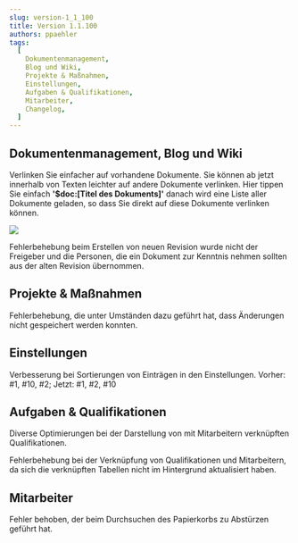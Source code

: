 ```yaml
---
slug: version-1_1_100
title: Version 1.1.100
authors: ppaehler
tags:
  [
    Dokumentenmanagement,
    Blog und Wiki,
    Projekte & Maßnahmen,
    Einstellungen,
    Aufgaben & Qualifikationen,
    Mitarbeiter,
    Changelog,
  ]
---
```


## Dokumentenmanagement, Blog und Wiki

Verlinken Sie einfacher auf vorhandene Dokumente. Sie können ab jetzt innerhalb von Texten leichter auf andere Dokumente verlinken. Hier tippen Sie einfach **'$doc:[Titel des Dokuments]'** danach wird eine Liste aller Dokumente geladen, so dass Sie direkt auf diese Dokumente verlinken können.

![](https://caqadmin.blob.core.windows.net/releasenotes/85-images/docAutocomplete2.gif)

Fehlerbehebung beim Erstellen von neuen Revision wurde nicht der Freigeber und die Personen, die ein Dokument zur Kenntnis nehmen sollten aus der alten Revision übernommen.

## Projekte & Maßnahmen

Fehlerbehebung, die unter Umständen dazu geführt hat, dass Änderungen nicht gespeichert werden konnten.

## Einstellungen

Verbesserung bei Sortierungen von Einträgen in den Einstellungen. Vorher: #1, #10, #2; Jetzt: #1, #2, #10

## Aufgaben & Qualifikationen

Diverse Optimierungen bei der Darstellung von mit Mitarbeitern verknüpften Qualifikationen.

Fehlerbehebung bei der Verknüpfung von Qualifikationen und Mitarbeitern, da sich die verknüpften Tabellen nicht im Hintergrund aktualisiert haben.

## Mitarbeiter

Fehler behoben, der beim Durchsuchen des Papierkorbs zu Abstürzen geführt hat.
